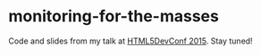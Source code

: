 # monitoring-for-the-masses

Code and slides from my talk at [HTML5DevConf 2015](http://html5devconf.com/speakers/rodrigo_fernandez.html). Stay tuned!